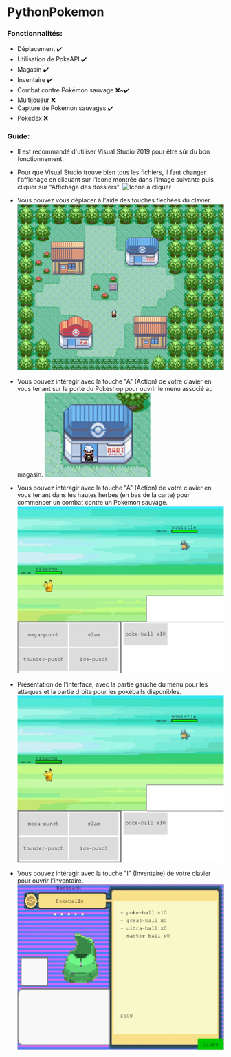 # PythonPokemon

### Fonctionnalités:
* Déplacement ✔️
* Utilisation de PokeAPI ✔️
* Magasin ✔️
* Inventaire ✔️
* Combat contre Pokémon sauvage ❌~✔️
* Multijoueur ❌
* Capture de Pokemon sauvages ✔️
* Pokédex ❌

### Guide:
- Il est recommandé d'utiliser Visual Studio 2019 pour être sûr du bon fonctionnement.

- Pour que Visual Studio trouve bien tous les fichiers, il faut changer l'affichage en cliquant sur l'icone montrée dans l'image suivante puis cliquer sur "Affichage des dossiers".
![Icone à cliquer](https://raw.githubusercontent.com/WilMont/PythonPokemon/master/ImagesGuide/guideFichers.jpg)

- Vous pouvez vous déplacer à l'aide des touches flechées du clavier.
![Deplacements](https://raw.githubusercontent.com/WilMont/PythonPokemon/master/ImagesGuide/deplacements.jpg)

- Vous pouvez intéragir avec la touche "A" (Action) de votre clavier en vous tenant sur la porte du Pokeshop pour ouvrir le menu associé au magasin.
![Interagir avec le magasin](https://raw.githubusercontent.com/WilMont/PythonPokemon/master/ImagesGuide/Magasin.jpg)

- Vous pouvez intéragir avec la touche "A" (Action) de votre clavier en vous tenant dans les hautes herbes (en bas de la carte) pour commencer un combat contre un Pokemon sauvage.
![Commencer un combat](https://raw.githubusercontent.com/WilMont/PythonPokemon/master/ImagesGuide/Combat.jpg)

- Présentation de l'interface, avec la partie gauche du menu pour les attaques et la partie droite pour les pokéballs disponibles.
![Combattre ou capturer un Pokemon](https://github.com/WilMont/PythonPokemon/blob/master/ImagesGuide/Combat.JPG)

- Vous pouvez intéragir avec la touche "I" (Inventaire) de votre clavier pour ouvrir l'inventaire.
![Inventaire](https://raw.githubusercontent.com/WilMont/PythonPokemon/master/ImagesGuide/Inventaire.jpg)
